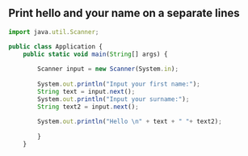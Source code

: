 ## Print hello and your name on a separate lines

```javascript
import java.util.Scanner;

public class Application {
	public static void main(String[] args) {
		
		Scanner input = new Scanner(System.in); 
		
		System.out.println("Input your first name:");
		String text = input.next();
		System.out.println("Input your surname:");
		String text2 = input.next(); 
		
		System.out.println("Hello \n" + text + " "+ text2);
	
		}	
	}
```
